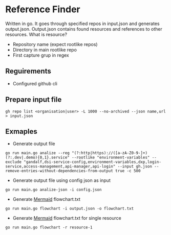 # Reference Finder

Written in go. It goes through specified repos in input.json and generates output.json.
Output.json contains found resources and references to other resources. What is resource? 

- Repository name (expect rootlike repos) 
- Directory in main rootlike repo 
- First capture grup in regex

## Reguirements

- Configured github cli

## Prepare input file

 `gh repo list <organisation|user> -L 1000 --no-archived --json name,url > input.json`

## Exmaples

- Generate output file

```
go run main.go analize --reg "(?:http|https)://([a-zA-Z0-9-]+)(?:.dev|.demo){0,1}.service" --rootlike "environment-variables" --exclude "gandalf,dsi-service-config,environment-variables,dxp,login-service,access-management,api-manager,api-login" --input gh.json --remove-entries-without-dependencies-from-output true -c 500
```

- Generate output file using config json as input

```
go run main.go analize-json -i config.json
```

- Generate [Mermaid](https://mermaid.live/) flowchart.txt

```
go run main.go flowchart -i output.json -o flowchart.txt
```

- Generate [Mermaid](https://mermaid.live/) flowchart.txt for single resource

```
go run main.go flowchart -r resource-1
```